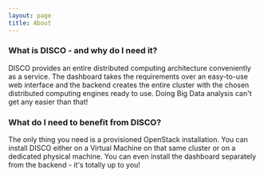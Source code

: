 ```yaml
---
layout: page
title: About
---
```




### What is DISCO - and why do I need it?

DISCO provides an entire distributed computing architecture conveniently as a service. The dashboard takes the requirements over an easy-to-use web interface and the backend creates the entire cluster with the chosen distributed computing engines ready to use. Doing Big Data analysis can't get any easier than that!


### What do I need to benefit from DISCO?

The only thing you need is a provisioned OpenStack installation. You can install DISCO either on a Virtual Machine on that same cluster or on a dedicated physical machine. You can even install the dashboard separately from the backend - it's totally up to you!